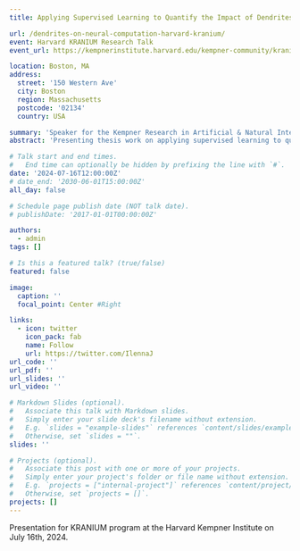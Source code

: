 ```yaml
---
title: Applying Supervised Learning to Quantify the Impact of Dendrites on Neuronal Computation

url: /dendrites-on-neural-computation-harvard-kranium/
event: Harvard KRANIUM Research Talk
event_url: https://kempnerinstitute.harvard.edu/kempner-community/kranium-participant-page/

location: Boston, MA
address:
  street: '150 Western Ave'
  city: Boston
  region: Massachusetts
  postcode: '02134'
  country: USA

summary: 'Speaker for the Kempner Research in Artificial & Natural Intelligence for Undergraduates with Mentorship (KRANIUM) program at the Harvard Kempner Institute'
abstract: 'Presenting thesis work on applying supervised learning to quantify the impact of dendrites on neuronal computation.'

# Talk start and end times.
#   End time can optionally be hidden by prefixing the line with `#`.
date: '2024-07-16T12:00:00Z'
# date_end: '2030-06-01T15:00:00Z'
all_day: false

# Schedule page publish date (NOT talk date).
# publishDate: '2017-01-01T00:00:00Z'

authors: 
  - admin
tags: []

# Is this a featured talk? (true/false)
featured: false

image:
  caption: ''
  focal_point: Center #Right

links:
  - icon: twitter
    icon_pack: fab
    name: Follow
    url: https://twitter.com/IlennaJ
url_code: ''
url_pdf: ''
url_slides: ''
url_video: ''

# Markdown Slides (optional).
#   Associate this talk with Markdown slides.
#   Simply enter your slide deck's filename without extension.
#   E.g. `slides = "example-slides"` references `content/slides/example-slides.md`.
#   Otherwise, set `slides = ""`.
slides: ''

# Projects (optional).
#   Associate this post with one or more of your projects.
#   Simply enter your project's folder or file name without extension.
#   E.g. `projects = ["internal-project"]` references `content/project/deep-learning/index.md`.
#   Otherwise, set `projects = []`.
projects: []
---
```


Presentation for KRANIUM program at the Harvard Kempner Institute on July 16th, 2024.